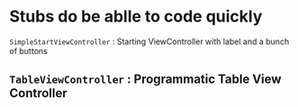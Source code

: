 #  Stubs do be ablle to code quickly

`SimpleStartViewController` : Starting ViewController with label and a  bunch of buttons

## `TableViewController` :  Programmatic Table View Controller



